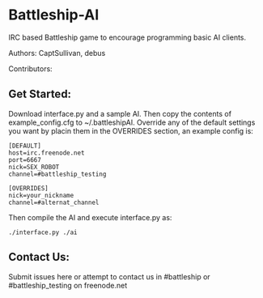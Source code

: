 Battleship-AI
=============

IRC based Battleship game to encourage programming basic AI clients.

Authors: CaptSullivan, debus

Contributors:


Get Started:
------------

Download interface.py and a sample AI. Then copy the contents of example_config.cfg to ~/.battleshipAI. Override any of the default settings you want by placin them in the OVERRIDES section, an example config is:
```
[DEFAULT]
host=irc.freenode.net
port=6667
nick=SEX_ROBOT
channel=#battleship_testing

[OVERRIDES]
nick=your_nickname
channel=#alternat_channel
```

 Then compile the AI and execute interface.py as:

```
./interface.py ./ai
```



Contact Us:
-----------

Submit issues here or attempt to contact us in #battleship or #battleship_testing on freenode.net
